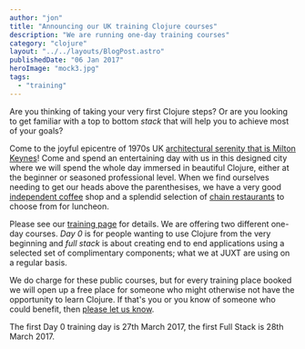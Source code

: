 ```yaml
---
author: "jon"
title: "Announcing our UK training Clojure courses"
description: "We are running one-day training courses"
category: "clojure"
layout: "../../layouts/BlogPost.astro"
publishedDate: "06 Jan 2017"
heroImage: "mock3.jpg"
tags:
  - "training"
---
```


Are you thinking of taking your very first Clojure steps? Or are you
looking to get familiar with a top to bottom *stack* that will help you
to achieve most of your goals?

Come to the joyful epicentre of 1970s UK [architectural serenity that is
Milton
Keynes](https://www.theguardian.com/cities/2016/may/03/struggle-for-the-soul-of-milton-keynes)!
Come and spend an entertaining day with us in this designed city where
we will spend the whole day immersed in beautiful Clojure, either at the
beginner or seasoned professional level. When we find ourselves needing
to get our heads above the parenthesises, we have a very good
[independent coffee](http://www.bogotacoffee.co.uk/mkcoffeehouse.html)
shop and a splendid selection of [chain
restaurants](http://www.thehub-miltonkeynes.com/) to choose from for
luncheon.

Please see our [training page](/training.html) for details. We are
offering two different one-day courses. *Day 0* is for people wanting to
use Clojure from the very beginning and *full stack* is about creating
end to end applications using a selected set of complimentary
components; what we at JUXT are using on a regular basis.

We do charge for these public courses, but for every training place
booked we will open up a free place for someone who might otherwise not
have the opportunity to learn Clojure. If that's you or you know of
someone who could benefit, then [please let us know](/contact.html).

The first Day 0 training day is 27th March 2017, the first Full Stack is
28th March 2017.
